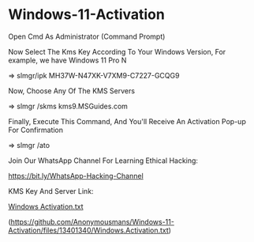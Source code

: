 # Windows-11-Activation

Open Cmd As Administrator (Command Prompt)

Now Select The Kms Key According To Your Windows Version, For example, we have Windows 11 Pro N

=> slmgr/ipk MH37W-N47XK-V7XM9-C7227-GCQG9

Now, Choose Any Of The KMS Servers

=> slmgr /skms kms9.MSGuides.com

Finally, Execute This Command, And You'll Receive An Activation Pop-up For Confirmation

=> slmgr /ato

Join Our WhatsApp Channel For Learning Ethical Hacking:

https://bit.ly/WhatsApp-Hacking-Channel

KMS Key And Server Link:

[Windows Activation.txt](https://github.com/Anonymousmans/Windows-11-Activation/blob/main/Windows%20Activation.txt)

(https://github.com/Anonymousmans/Windows-11-Activation/files/13401340/Windows.Activation.txt)
